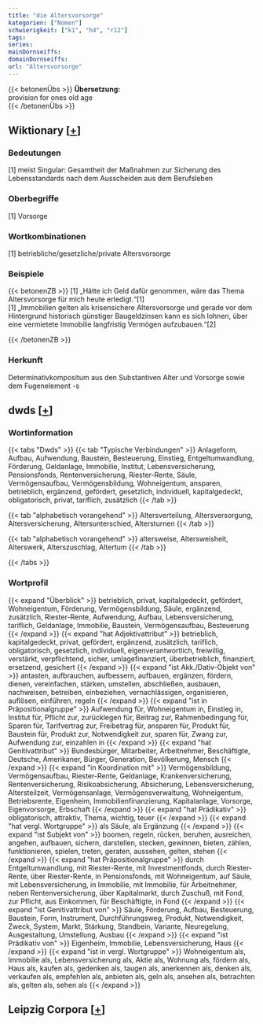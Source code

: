```yaml
---
title: "die Altersvorsorge"
kategorien: ["Nomen"]
schwierigkeit: ["k1", "h4", "r12"]
tags:
series:
mainDornseiffs:
domainDornseiffs:
url: "Altersvorsorge"
---
```


{{< betonenÜbs >}}
**Übersetzung:**  
provision for ones old age  
{{< /betonenÜbs >}}

## Wiktionary [[+](https://de.wiktionary.org/wiki/Altersvorsorge)]

### Bedeutungen
[1] meist Singular: Gesamtheit der Maßnahmen zur Sicherung des Lebensstandards nach dem Ausscheiden aus dem Berufsleben  

### Oberbegriffe
[1] Vorsorge  

### Wortkombinationen
[1] betriebliche/gesetzliche/private Altersvorsorge  

### Beispiele
{{< betonenZB >}}
[1] „Hätte ich Geld dafür genommen, wäre das Thema Altersvorsorge für mich heute erledigt.“[1]  
[1] „Immobilien gelten als krisensichere Altersvorsorge und gerade vor dem Hintergrund historisch günstiger Baugeldzinsen kann es sich lohnen, über eine vermietete Immobilie langfristig Vermögen aufzubauen.“[2]  

{{< /betonenZB >}}
### Herkunft
Determinativkompositum aus den Substantiven Alter und Vorsorge sowie dem Fugenelement -s  



## dwds [[+](https://www.dwds.de/wb/Altersvorsorge)]

### Wortinformation
{{< tabs "Dwds" >}}
{{< tab "Typische Verbindungen" >}}
Anlageform, Aufbau, Aufwendung, Baustein, Besteuerung, Einstieg, Entgeltumwandlung, Förderung, Geldanlage, Immobilie, Institut, Lebensversicherung, Pensionsfonds, Rentenversicherung, Riester-Rente, Säule, Vermögensaufbau, Vermögensbildung, Wohneigentum, ansparen, betrieblich, ergänzend, gefördert, gesetzlich, individuell, kapitalgedeckt, obligatorisch, privat, tariflich, zusätzlich
{{< /tab >}}

{{< tab "alphabetisch vorangehend" >}}
Altersverteilung, Altersversorgung, Altersversicherung, Altersunterschied, Altersturnen
{{< /tab >}}

{{< tab "alphabetisch vorangehend" >}}
altersweise, Altersweisheit, Alterswerk, Alterszuschlag, Altertum
{{< /tab >}}

{{< /tabs >}}

### Wortprofil
{{< expand "Überblick" >}} betrieblich, privat, kapitalgedeckt, gefördert, Wohneigentum, Förderung, Vermögensbildung, Säule, ergänzend, zusätzlich, Riester-Rente, Aufwendung, Aufbau, Lebensversicherung, tariflich, Geldanlage, Immobilie, Baustein, Vermögensaufbau, Besteuerung {{< /expand >}}
{{< expand "hat Adjektivattribut" >}} betrieblich, kapitalgedeckt, privat, gefördert, ergänzend, zusätzlich, tariflich, obligatorisch, gesetzlich, individuell, eigenverantwortlich, freiwillig, verstärkt, verpflichtend, sicher, umlagefinanziert, überbetrieblich, finanziert, ersetzend, gesichert {{< /expand >}}
{{< expand "ist Akk./Dativ-Objekt von" >}} antasten, aufbrauchen, aufbessern, aufbauen, ergänzen, fördern, dienen, vereinfachen, stärken, umstellen, abschließen, ausbauen, nachweisen, betreiben, einbeziehen, vernachlässigen, organisieren, auflösen, einführen, regeln {{< /expand >}}
{{< expand "ist in Präpositionalgruppe" >}} Aufwendung für, Wohneigentum in, Einstieg in, Institut für, Pflicht zur, zurücklegen für, Beitrag zur, Rahmenbedingung für, Sparen für, Tarifvertrag zur, Freibetrag für, ansparen für, Produkt für, Baustein für, Produkt zur, Notwendigkeit zur, sparen für, Zwang zur, Aufwendung zur, einzahlen in {{< /expand >}}
{{< expand "hat Genitivattribut" >}} Bundesbürger, Mitarbeiter, Arbeitnehmer, Beschäftigte, Deutsche, Amerikaner, Bürger, Generation, Bevölkerung, Mensch {{< /expand >}}
{{< expand "in Koordination mit" >}} Vermögensbildung, Vermögensaufbau, Riester-Rente, Geldanlage, Krankenversicherung, Rentenversicherung, Risikoabsicherung, Absicherung, Lebensversicherung, Altersteilzeit, Vermögensanlage, Vermögensverwaltung, Wohneigentum, Betriebsrente, Eigenheim, Immobilienfinanzierung, Kapitalanlage, Vorsorge, Eigenvorsorge, Erbschaft {{< /expand >}}
{{< expand "hat Prädikativ" >}} obligatorisch, attraktiv, Thema, wichtig, teuer {{< /expand >}}
{{< expand "hat vergl. Wortgruppe" >}} als Säule, als Ergänzung {{< /expand >}}
{{< expand "ist Subjekt von" >}} boomen, regeln, rücken, beruhen, ausreichen, angehen, aufbauen, sichern, darstellen, stecken, gewinnen, bieten, zählen, funktionieren, spielen, treten, geraten, aussehen, gelten, stehen {{< /expand >}}
{{< expand "hat Präpositionalgruppe" >}} durch Entgeltumwandlung, mit Riester-Rente, mit Investmentfonds, durch Riester-Rente, über Riester-Rente, in Pensionsfonds, mit Wohneigentum, auf Säule, mit Lebensversicherung, in Immobilie, mit Immobilie, für Arbeitnehmer, neben Rentenversicherung, über Kapitalmarkt, durch Zuschuß, mit Fond, zur Pflicht, aus Einkommen, für Beschäftigte, in Fond {{< /expand >}}
{{< expand "ist Genitivattribut von" >}} Säule, Förderung, Aufbau, Besteuerung, Baustein, Form, Instrument, Durchführungsweg, Produkt, Notwendigkeit, Zweck, System, Markt, Stärkung, Standbein, Variante, Neuregelung, Ausgestaltung, Umstellung, Ausbau {{< /expand >}}
{{< expand "ist Prädikativ von" >}} Eigenheim, Immobilie, Lebensversicherung, Haus {{< /expand >}}
{{< expand "ist in vergl. Wortgruppe" >}} Wohneigentum als, Immobilie als, Lebensversicherung als, Aktie als, Wohnung als, fördern als, Haus als, kaufen als, gedenken als, taugen als, anerkennen als, denken als, verkaufen als, empfehlen als, anbieten als, geln als, ansehen als, betrachten als, gelten als, sehen als {{< /expand >}}

## Leipzig Corpora [[+](https://corpora.uni-leipzig.de/en/res?word=Altersvorsorge&corpusId=deu_newscrawl-public_2018)]

